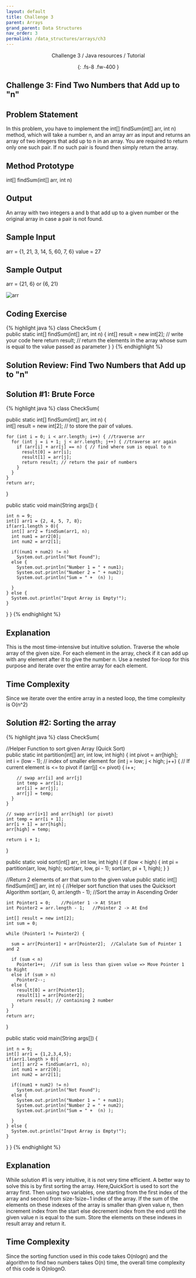 ```yaml
---
layout: default
title: Challenge 3
parent: Arrays
grand_parent: Data Structures
nav_order: 3
permalink: /data_structures/arrays/ch3
---
```

<div align="center" markdown="1">
Challenge 3 / Java resources / Tutorial

{: .fs-8 .fw-400 }
</div>

## Challenge 3: Find Two Numbers that Add up to "n"

## Problem Statement
In this problem, you have to implement the int[] findSum(int[] arr, int n) method, which will take a number n, and an array arr as input and returns an array of two integers that add up to n in an array. You are required to return only one such pair. If no such pair is found then simply return the array.

## Method Prototype
int[] findSum(int[] arr, int n)

## Output
An array with two integers a and b that add up to a given number or the original array in case a pair is not found.

## Sample Input
arr = {1, 21, 3, 14, 5, 60, 7, 6}
value = 27

## Sample Output
arr = {21, 6} or {6, 21}

![arr](https://raw.githubusercontent.com/JavaLvivDev/prog-resources/master/resources/arr/arr82.png)

## Coding Exercise

{% highlight java %}
class CheckSum
{   
  public static int[] findSum(int[] arr, int n) 
  {
    int[] result = new int[2];
    // write your code here
    return result;   // return the elements in the array whose sum is equal to the value passed as parameter 
  }
}
{% endhighlight %}

## Solution Review: Find Two Numbers that Add up to "n"

## Solution #1: Brute Force

{% highlight java %}
class CheckSum{   

  public static int[] findSum(int[] arr, int n) 
  {    
    int[] result = new int[2]; // to store the pair of values.
    
    for (int i = 0; i < arr.length; i++) { //traverse arr
      for (int j = i + 1; j < arr.length; j++) { //traverse arr again
        if (arr[i] + arr[j] == n) { // find where sum is equal to n
          result[0] = arr[i];
          result[1] = arr[j];
          return result; // return the pair of numbers
        }
      }
    }
    return arr;  
  }

  public static void main(String args[]) {

    int n = 9;
    int[] arr1 = {2, 4, 5, 7, 8};
    if(arr1.length > 0){
      int[] arr2 = findSum(arr1, n);
      int num1 = arr2[0];
      int num2 = arr2[1];

      if((num1 + num2) != n)
        System.out.println("Not Found");
      else {
        System.out.println("Number 1 = " + num1);
        System.out.println("Number 2 = " + num2);
        System.out.println("Sum = " +  (n) );

      }
    } else {
      System.out.println("Input Array is Empty!");
    }
  }
}
{% endhighlight %}

## Explanation
This is the most time-intensive but intuitive solution. Traverse the whole array of the given size. For each element in the array, check if it can add up with any element after it to give the number n. Use a nested for-loop for this purpose and iterate over the entire array for each element.

## Time Complexity
Since we iterate over the entire array in a nested loop, the time complexity is O(n^2)

## Solution #2: Sorting the array

{% highlight java %}
class CheckSum{ 

  //Helper Function to sort given Array (Quick Sort)          
  public static int partition(int[] arr, int low, int high) { 
    int pivot = arr[high];  
    int i = (low - 1); // index of smaller element 
    for (int j = low; j < high; j++) { 
      // If current element is <= to pivot 
      if (arr[j] <= pivot) { 
        i++; 

        // swap arr[i] and arr[j] 
        int temp = arr[i]; 
        arr[i] = arr[j]; 
        arr[j] = temp; 
      } 
    } 

    // swap arr[i+1] and arr[high] (or pivot) 
    int temp = arr[i + 1]; 
    arr[i + 1] = arr[high]; 
    arr[high] = temp; 

    return i + 1; 
  } 

  public static void sort(int[] arr, int low, int high) { 
    if (low < high) { 
      int pi = partition(arr, low, high); 
      sort(arr, low, pi - 1); 
      sort(arr, pi + 1, high); 
    } 
  } 

  //Return 2 elements of arr that sum to the given value
  public static int[] findSum(int[] arr, int n) {
    //Helper sort function that uses the Quicksort Algorithm
    sort(arr, 0, arr.length - 1);   //Sort the array in Ascending Order

    int Pointer1 = 0;    //Pointer 1 -> At Start
    int Pointer2 = arr.length - 1;   //Pointer 2 -> At End

    int[] result = new int[2];
    int sum = 0;

    while (Pointer1 != Pointer2) {

      sum = arr[Pointer1] + arr[Pointer2];  //Calulate Sum of Pointer 1 and 2

      if (sum < n) 
        Pointer1++;  //if sum is less than given value => Move Pointer 1 to Right
      else if (sum > n) 
        Pointer2--; 
      else {
        result[0] = arr[Pointer1];
        result[1] = arr[Pointer2];
        return result; // containing 2 number 
      }
    }
    return arr; 
  } 

  public static void main(String args[]) {

    int n = 9;
    int[] arr1 = {1,2,3,4,5};
    if(arr1.length > 0){
      int[] arr2 = findSum(arr1, n);
      int num1 = arr2[0];
      int num2 = arr2[1];

      if((num1 + num2) != n)
        System.out.println("Not Found");
      else {
        System.out.println("Number 1 = " + num1);
        System.out.println("Number 2 = " + num2);
        System.out.println("Sum = " +  (n) );

      }
    } else {
      System.out.println("Input Array is Empty!");
    }
  }
}
{% endhighlight %}

## Explanation 
While solution #1 is very intuitive, it is not very time efficient. A better way to solve this is by first sorting the array. Here,QuickSort is used to sort the array first. Then using two variables, one starting from the first index of the array and second from size-1size−1 index of the array. If the sum of the elements on these indexes of the array is smaller than given value n, then increment index from the start else decrement index from the end until the given value n is equal to the sum. Store the elements on these indexes in result array and return it.

## Time Complexity 
Since the sorting function used in this code takes O(nlogn) and the algorithm to find two numbers takes O(n) time, the overall time complexity of this code is O(nlognO.
